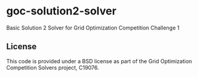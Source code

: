 # goc-solution2-solver

Basic Solution 2 Solver for Grid Optimization Competition Challenge 1

## License

This code is provided under a BSD license as part of the Grid Optimization Competition Solvers project, C19076.

